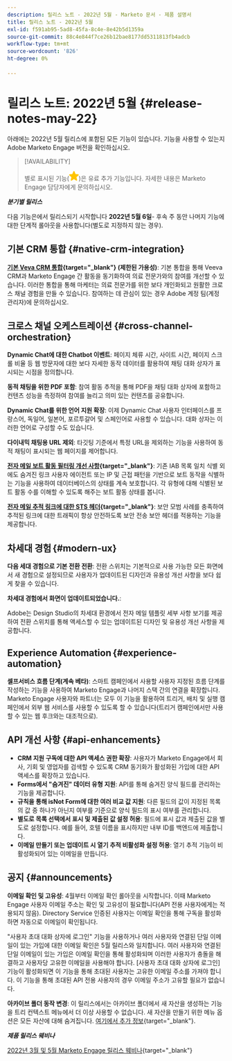 ```yaml
---
description: 릴리스 노트 - 2022년 5월 - Marketo 문서 - 제품 설명서
title: 릴리스 노트 - 2022년 5월
exl-id: f591ab95-5ad8-45fa-8c4e-8e42b5d1359a
source-git-commit: 88c4e844f7ce26b12bae8177dd5311813fb4adcb
workflow-type: tm+mt
source-wordcount: '826'
ht-degree: 0%

---
```


# 릴리스 노트: 2022년 5월 {#release-notes-may-22}

아래에는 2022년 5월 릴리스에 포함된 모든 기능이 있습니다. 기능을 사용할 수 있는지 Adobe Marketo Engage 버전을 확인하십시오.

>[!AVAILABILITY]
>
>별로 표시된 기능(![별](assets/yellow-star.png))은 유료 추가 기능입니다. 자세한 내용은 Marketo Engage 담당자에게 문의하십시오.

**_분기별 릴리스_**

다음 기능은에서 릴리스되기 시작합니다 **2022년 5월 6일**- 후속 주 동안 나머지 기능에 대한 단계적 롤아웃을 사용합니다(별도로 지정하지 않는 경우).

## 기본 CRM 통합 {#native-crm-integration}

**[기본 Veva CRM 통합](/help/marketo/product-docs/crm-sync/veeva-crm-sync/understanding-the-veeva-crm-sync.md){target="_blank"} (제한된 가용성)**: 기본 통합을 통해 Veeva CRM과 Marketo Engage 간 활동을 동기화하여 의료 전문가와의 참여를 개선할 수 있습니다. 이러한 통합을 통해 마케터는 의료 전문가를 위한 보다 개인화되고 원활한 크로스 채널 경험을 만들 수 있습니다. 참여하는 데 관심이 있는 경우 Adobe 계정 팀(계정 관리자)에 문의하십시오.

## 크로스 채널 오케스트레이션 {#cross-channel-orchestration}

**Dynamic Chat에 대한 Chatbot 이벤트**: 페이지 체류 시간, 사이트 시간, 페이지 스크롤 비율 등 웹 방문자에 대한 보다 자세한 동작 데이터를 활용하여 채팅 대화 상자가 표시되는 시점을 정의합니다.

**동적 채팅을 위한 PDF 포함**: 참여 활동 추적을 통해 PDF을 채팅 대화 상자에 포함하고 컨텐츠 성능을 측정하여 참여를 늘리고 의미 있는 컨텐츠를 공유합니다.

**Dynamic Chat를 위한 언어 지원 확장**: 이제 Dynamic Chat 사용자 인터페이스를 프랑스어, 독일어, 일본어, 포르투갈어 및 스페인어로 사용할 수 있습니다. 대화 상자는 이러한 언어로 구성할 수도 있습니다.

**다이내믹 채팅용 URL 제외**: 타깃팅 기준에서 특정 URL을 제외하는 기능을 사용하여 동적 채팅이 표시되는 웹 페이지를 제어합니다.

**[전자 메일 보트 활동 필터링 개선 사항](/help/marketo/product-docs/administration/email-setup/filtering-email-bot-activity.md){target="_blank"}**: 기존 IAB 목록 일치 식별 외에도 숨겨진 링크 사용자 에이전트 또는 IP 및 근접 패턴을 기반으로 보트 동작을 식별하는 기능을 사용하여 데이터베이스의 상태를 계속 보호합니다. 각 유형에 대해 식별된 보트 활동 수를 이해할 수 있도록 해주는 보트 활동 상태를 봅니다.

**[전자 메일 추적 링크에 대한 STS 헤더](/help/marketo/product-docs/administration/settings/email-tracking-link-headers.md){target="_blank"}**: 보안 모범 사례를 충족하여 추적된 링크에 대한 트래픽이 항상 안전하도록 보안 전송 보안 헤더를 적용하는 기능을 제공합니다.

## 차세대 경험 {#modern-ux}

**다음 세대 경험으로 기본 전환 전환**: 전환 스위치는 기본적으로 사용 가능한 모든 화면에서 새 경험으로 설정되므로 사용자가 업데이트된 디자인과 유용성 개선 사항을 보다 쉽게 찾을 수 있습니다.

**차세대 경험에서 화면이 업데이트되었습니다.**:

Adobe는 Design Studio의 차세대 환경에서 전자 메일 템플릿 세부 사항 보기를 제공하여 전환 스위치를 통해 액세스할 수 있는 업데이트된 디자인 및 유용성 개선 사항을 제공합니다.

## Experience Automation {#experience-automation}

**셀프서비스 흐름 단계(계속 베타)**: 스마트 캠페인에서 사용할 사용자 지정된 흐름 단계를 작성하는 기능을 사용하여 Marketo Engage과 나머지 스택 간의 연결을 확장합니다. Marketo Engage 사용자와 파트너는 모두 이 기능을 활용하여 트리거, 배치 및 실행 캠페인에서 외부 웹 서비스를 사용할 수 있도록 할 수 있습니다(트리거 캠페인에서만 사용할 수 있는 웹 후크와는 대조적으로).

## API 개선 사항 {#api-enhancements}

* **CRM 지원 구독에 대한 API 액세스 권한 확장**: 사용자가 Marketo Engage에서 회사, 기회 및 영업자를 검색할 수 있도록 CRM 동기화가 활성화된 가입에 대한 API 액세스를 확장하고 있습니다.
* **Forms에서 &quot;숨겨진&quot; 데이터 유형 지원**: API를 통해 숨겨진 양식 필드를 관리하는 기능을 제공합니다.
* **규칙을 통해 isNot Form에 대한 여러 비교 값 지원**: 다른 필드의 값이 지정된 목록의 값 중 하나가 아닌지 여부를 기준으로 양식 필드의 표시 여부를 관리합니다.
* **별도로 목록 선택에서 표시 및 제출된 값 설정 허용**: 필드에 표시 값과 제출된 값을 별도로 설정합니다. 예를 들어, 호텔 이름을 표시하지만 내부 ID를 백엔드에 제출합니다.
* **이메일 만들기 또는 업데이트 시 열기 추적 비활성화 설정 허용**: 열기 추적 기능이 비활성화되어 있는 이메일을 만듭니다.

## 공지 {#announcements}

**이메일 확인 및 고유성**: 4월부터 이메일 확인 롤아웃을 시작합니다. 이때 Marketo Engage 사용자 이메일 주소는 확인 및 고유성이 필요합니다(API 전용 사용자에게는 적용되지 않음). Directory Service 인증된 사용자는 이메일 확인을 통해 구독을 활성화하면 자동으로 이메일이 확인됩니다.

&quot;사용자 초대 대화 상자에 로그인&quot; 기능을 사용하거나 여러 사용자와 연결된 단일 이메일이 있는 가입에 대한 이메일 확인은 5월 릴리스와 일치합니다. 여러 사용자와 연결된 단일 이메일이 있는 가입은 이메일 확인을 통해 활성화되며 이러한 사용자가 충돌을 해결하고 사용자당 고유한 이메일을 사용해야 합니다. [사용자 초대 대화 상자에 로그인] 기능이 활성화되면 이 기능을 통해 초대된 사용자는 고유한 이메일 주소를 가져야 합니다. 이 기능을 통해 초대된 API 전용 사용자의 경우 이메일 주소가 고유할 필요가 없습니다.

**아카이브 폴더 동작 변경**: 이 릴리스에서는 아카이브 폴더에서 새 자산을 생성하는 기능을 트리 컨텍스트 메뉴에서 더 이상 사용할 수 없습니다. 새 자산을 만들기 위한 메뉴 옵션은 모든 자산에 대해 숨겨집니다. [여기에서 추가 정보](https://nation.marketo.com/t5/product-discussions/archive-folder-change-in-may-2022-release/m-p/324369#M183235){target="_blank"}.

**_제품 릴리스 웨비나_**

[2022년 3월 및 5월 Marketo Engage 릴리스 웨비나](https://engage.marketo.com/2022_March_May_Release_Webinar_DemandPage.html){target="_blank"}
